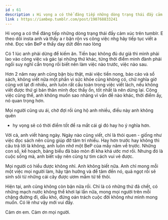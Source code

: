 ```yaml
---
id : 61
description : Hi vọng a có thể đăng tiếp những dòng trạng thái đầy cảm xúc trên tumblr. E theo dõi insta anh và thấy a r bận rộn vs công việc nhg hãy tiếp tục viết a nhé. Đọc văn BeP e thấy day dứt đến nao lòng
link : https://iambep.tumblr.com/post/190768833241
---
```


Hi vọng a có thể đăng tiếp những dòng trạng thái đầy cảm xúc trên tumblr.
E theo dõi insta anh và thấy a r bận rộn vs công việc nhg hãy tiếp tục viết
a nhé. Đọc văn BeP e thấy day dứt đến nao lòng

Có 1 lúc anh phải dừng để kiếm ăn. Tiền bạc không đủ dư giả thì mình phải
lao vào công việc và gác lại những thứ khác, từng thời điểm mình đành phải
ngồi suy nghĩ cẩn trọng rồi biết nên làm việc nào trước, việc nào sau.

Hơn 2 năm nay anh cũng bận bịu thật, mải việc tiền nong, báo cáo và sổ sách,
không viết nữa một phần vì sức khỏe cũng không có, chữ nghĩa giờ cũng vơi
lạt đi nhiều, anh luôn rất cầu toàn trong việc viết lách, nếu không viết
được thứ gì bản thân mình đọc thấy ổn, tốt nhất là nên dừng lại. Công việc
cũng thế, anh không muốn sao nhãng vì vấn đề nào khác, thời điểm ấy, nó
quan trọng hơn.

Mọi người cũng ưu ái, chờ đợi rồi ủng hộ anh nhiều, điều này anh không quên
- hy vọng sẽ có thời điểm tốt để ra mắt cái gì đó hay ho ý nghĩa hơn.

Với cả, anh viết hàng ngày. Ngày nào cũng viết, chỉ là thói quen - giống
như việc đọc sách nên cũng giúp đỡ tâm trí nhiều. Hay hơn trước hay không
thì câu trả lời là không, anh luôn nhớ một BeP của mấy năm về trước. Những
con số, kế hoạch, bảng biểu đã bào mòn đi kha khá ước mơ rồi. Nhưng đó là
cuộc sống mà, anh biết vậy nên cũng tự tìm cách vui vẻ được.

Mọi người có hiểu được không nhỉ. Anh không biết nữa. Anh chỉ mong mỗi một
việc mọi người làm, hãy tận hưởng và để tâm đến nó, quả ngọt rồi sẽ sinh
sôi từ những cái cây được ươm mầm tử tế thôi.

Hiện tại, anh cũng không còn bận nữa rồi. Chỉ là có những thứ đã chết, có
những mạch nước không thể khơi lại lần nữa, mong mọi người trên mỗi chặng
đường đi, dẫu khó, đừng oán trách cuộc đời không như mình mong muốn. Có
lẽ như vậy mới vui đấy.

Cảm ơn em. Cảm ơn mọi người.